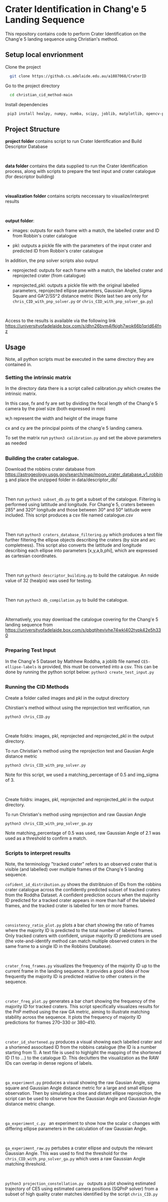 
# Crater Identification in Chang'e 5 Landing Sequence

This repository contains code to perform Crater Identification on the Chang'e 5 landing sequence using Christian's method.


## Setup local envrionment

Clone the project

```bash
  git clone https://github.cs.adelaide.edu.au/a1887068/CraterID
```

Go to the project directory

```bash
  cd christian_cid_method-main
```

Install dependencies

```bash
 pip3 install healpy, numpy, numba, scipy, joblib, matplotlib, opencv-python
```




## Project Structure
**project folder** contains script to run Crater Identification and Build Descriptor Database

&nbsp;

**data folder** contains the data supplied to run the Crater Identification process, along with scripts to prepare the test input and crater catalogue (for descriptor building)

&nbsp;

**visualization folder** contains scripts neccessary to visualize/interpret results

&nbsp;

**output folder**:
- images: outputs for each frame with a match, the labelled crater and ID from Robbin's crater catalogue

- pkl: outputs a pickle file with the parameters of the input crater and predicted ID from Robbin's crater catalogue

In addition, the pnp solver scripts also output

- reprojected: outputs for each frame with a match, the labelled crater and reprojected crater (from catalogue)

- reprojected_pkl: outputs a pickle file with the original labelled parameters, reprojected ellipse parameters, Gaussian Angle, Sigma Square and GA^2/SS^2 distance metric (Note last two are only for ```chris_CID_with_pnp_solver.py``` or ```chris_CID_with_pnp_solver_ga.py```)

&nbsp;

Access to the results is available via the following link https://universityofadelaide.box.com/s/dhn26bvm4jfkigh7wok66b1qrld64fnz

## Usage
Note, all python scripts must be executed in the same directory they are contained in.

### Setting the intrinsic matrix
In the directory data there is a script called calibration.py which creates the intrinsic matrix.

In this case, fx and fy are set by dividing the focal length of the Chang'e 5 camera by the pixel size (both expressed in mm)

w,h represent the width and height of the image frame

cx and cy are the principal points of the chang'e 5 landing camera.

To set the matrix run ```python3 calibration.py``` and set the above parameters as needed

##
### Building the crater catalogue.

Download the robbins crater database from https://astrogeology.usgs.gov/search/map/moon_crater_database_v1_robbins and place the unzipped folder in data/descriptor_db/

&nbsp;

Then run ```python3 subset_db.py``` to get a subset of the catalogue. Filtering is performed using lattitude and longitude. For Chang'e 5, craters between 285° and 320° longitude and those between 30° and 50° latitude were included. This script produces a csv file named catalogue.csv

&nbsp;

Then run ```python3 craters_database_filtering.py``` which produces a text file further filtering the ellipse objects describing the craters (by size and arc completness). This script also converts the lattitude and longitude describing each ellipse into parameters [x,y,a,b,phi], which are expressed as cartesian coordinates.  

&nbsp;

Then run ```python3 descriptor_building.py``` to build the catalogue. An nside value of 32 (healpix) was used for testing.

&nbsp;

Then run ```python3 db_compilation.py``` to build the catalogue.

&nbsp;

Alternatively, you may download the catalogue covering for the Chang'e 5 landing sequence from https://universityofadelaide.box.com/s/pbqtjhevivhe74wkl402typk42e5h330

##
### Preparing Test Input
In the Chang'e 5 Dataset by Mathhew Roddha, a joblib file named ```CE5-ellipse-labels``` is provided, this must be converted into a csv. This can be done by running the python script below:
```python3 create_test_input.py```

##
### Running the CID Methods
Create a folder called images and pkl in the output directory

Chirstian's method without using the reprojection test verification, run 

```python3 chris_CID.py```

&nbsp;

Create foldrs: images, pkl, reprojected and reprojected_pkl in the output directory.

To run Christian's method using the reprojection test and Gausian Angle distance metric

```python3 chris_CID_with_pnp_solver.py```

Note for this script, we used a matching_percentage of 0.5 and img_sigma of 3.

&nbsp;

Create foldrs: images, pkl, reprojected and reprojected_pkl in the output directory.

To run Christian's method using reprojection and raw Gausian Angle

```python3 chris_CID_with_pnp_solver_ga.py```

Note matching_percentage of 0.5 was used, raw Gaussian Angle of 2.1 was used as a threshold to confirm a match.

##
### Scripts to interpret results

Note, the terminology "tracked crater" refers to an observed crater that is visible (and labelled) over multiple frames of the Chang'e 5 landing sequence. 


```cofident_id_distribution.py``` shows the distribtuion of IDs from the robbins crater catalogue across the confidently predicted subset of tracked craters from the Roddha Dataset. A confident prediction occurs when the majority ID predicted for a tracked crater appears in more than half of the labeled frames, and the tracked crater is labelled for ten or more frames.

&nbsp;

```consistency_ratio_plot.py``` plots a bar chart showing the ratio of frames where the majority ID is predicted to the total number of labeled frames. Only tracked craters with confident, unique majority ID predictions are used (the vote-and-identify method can match multiple observed craters in the same frame to a single ID in the Robbins Database).

&nbsp;

```crater_freq_frames.py``` visualizes the frequency of the majority ID up to the current frame in the landing sequence. It provides a good idea of how frequently the majority ID is predicted relative to other craters in the sequence.

&nbsp;

```crater_freq_plot.py``` generates a bar chart showing the frequency of the majority ID for tracked craters. This script specifically visualizes results for the PnP method using the raw GA metric, aiming to illustrate matching stability across the sequence. It plots the frequency of majority ID predictions for frames 270–330 or 380–410.

&nbsp;

``crater_id_shortened.py`` produces a visual showing each labelled crater and a shortened associtaed ID from the robbins catalogue (the ID is a number starting from 1). A text file is used to highlgiht the mapping of the shortened ID (1 to ...) to the catalogue ID. This declutters the visualization as the RAW IDs can overlap in dense regions of labels.

&nbsp;

``ga_experiment.py`` produces a visual showing the raw Gausian Angle, sigma square and Gaussian Angle distance metric for a large and small ellipse observation. Then by simulating a close and distant ellipse reprojection, the script can be used to observe how the Gaussian Angle and Gaussian Angle distance metric change.

&nbsp;

```ga_experiment_c.py ``` an experiment to show how the scalar c changes with differing ellipse parameters in the calculation of raw Gaussian Angle.

&nbsp;

``ga_experiment_raw.py`` pertubes a crater ellipse and outputs the relevant Gaussian Angle. This was used to find the threshold for the ``chris_CID_with_pnp_solver_ga.py`` which uses a raw Gaussian Angle matching threshold.

&nbsp;

```python3 projection_constellation.py ``` outputs a plot showing estimated trajectory of CE5 using estimated camera positions (SQPnP solver) from a subset of high quality crater matches identified by the script ```chris_CID.py```
